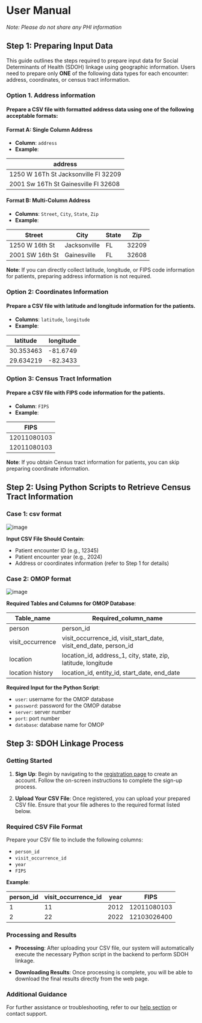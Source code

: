 # User Manual
*Note: Please do not share any PHI information*

## Step 1: Preparing Input Data

This guide outlines the steps required to prepare input data for Social Determinants of Health (SDOH) linkage using geographic information. Users need to prepare only **ONE** of the following data types for each encounter: address, coordinates, or census tract information.

### Option 1. Address information 
#### Prepare a CSV file with formatted address data using one of the following acceptable formats:
#### Format A: Single Column Address
- **Column**: `address`
- **Example**:
   
| address |
|----------|
| 1250 W 16Th St Jacksonville Fl 32209 |
|2001 Sw 16Th St Gainesville Fl 32608 | 

#### Format B: Multi-Column Address
- **Columns**: `Street`, `City`, `State`, `Zip`
- **Example**:
   
| Street | City | State | Zip |
|----------|----------|----------|----------|
| 1250 W 16th St | Jacksonville | FL | 32209 |
| 2001 SW 16th St | Gainesville | FL | 32608 |

**Note**: If you can directly collect latitude, longitude, or FIPS code information for patients, preparing address information is not required.

### Option 2: Coordinates Information 
#### Prepare a CSV file with latitude and longitude information for the patients.
- **Columns**: `latitude`, `longitude`
- **Example**:

| latitude | longitude |
|----------|----------|
| 30.353463 | -81.6749 |
| 29.634219 | -82.3433 |


### Option 3: Census Tract Information

#### Prepare a CSV file with FIPS code information for the patients.
- **Column**: `FIPS`
- **Example**:

| FIPS |
|----------|
| 12011080103 |
| 12011080103 | 


**Note**:  If you obtain Census tract information for patients, you can skip preparing coordinate information.

## Step 2: Using Python Scripts to Retrieve Census Tract Information
### Case 1: csv format

![image](https://github.com/user-attachments/assets/a1c5b366-dd78-4173-8ae7-33537e2a1bbc)

 **Input CSV File Should Contain**:
- Patient encounter ID (e.g., 12345)
- Patient encounter year (e.g., 2024)
- Address or coordinates information (refer to Step 1 for details)


### Case 2: OMOP format

![image](https://github.com/user-attachments/assets/79eacedc-e047-4e92-8b80-a67502c4b4e3)

 **Required Tables and Columns for OMOP Database**:

| Table_name | Required_column_name |
|----------|----------|
| person | person_id |
| visit_occurrence | visit_occurrence_id, visit_start_date, visit_end_date, person_id |
| location | location_id, address_1, city, state, zip, latitude, longitude |
| location history | location_id, entity_id, start_date, end_date |

 **Required Input for the Python Script**:
- `user`: username for the OMOP database
- `password`: password for the OMOP databse
- `server`: server number
- `port`: port number
- `database`: database name for OMOP

## Step 3: SDOH Linkage Process

### Getting Started
1. **Sign Up**: Begin by navigating to the [registration page](#) to create an account. Follow the on-screen instructions to complete the sign-up process.

2. **Upload Your CSV File**: Once registered, you can upload your prepared CSV file. Ensure that your file adheres to the required format listed below.

### Required CSV File Format
Prepare your CSV file to include the following columns:
- `person_id`
- `visit_occurrence_id`
- `year`
- `FIPS`

**Example**:

| person_id | visit_occurrence_id | year | FIPS        |
|-----------|---------------------|------|-------------|
| 1         | 11                  | 2012 | 12011080103 |
| 2         | 22                  | 2022 | 12103026400 |

### Processing and Results
- **Processing**: After uploading your CSV file, our system will automatically execute the necessary Python script in the backend to perform SDOH linkage.
  
- **Downloading Results**: Once processing is complete, you will be able to download the final results directly from the web page.

### Additional Guidance
For further assistance or troubleshooting, refer to our [help section](#) or contact support.








     
